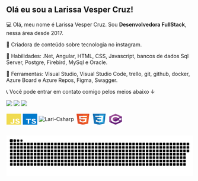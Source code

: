 ## Olá eu sou a Larissa Vesper Cruz!

<p align="left"> 
  💻 Olá, meu nome é Larissa Vesper Cruz. Sou <strong>Desenvolvedora FullStack</strong>, nessa área desde 2017.
</p>
<p align="left"> 
  💜 Criadora de conteúdo sobre tecnologia no instagram.
</p>
<p align="left"> 
  🎈 Habilidades: .Net, Angular, HTML, CSS, Javascript, bancos de dados Sql Server, Postgre, Firebird, MySql e Oracle.
</p>
<p align="left"> 
  📏 Ferramentas: Visual Studio, Visual Studio Code, trello, git, github, docker, Azure Board e Azure Repos, Figma, Swagger.
</p>
<p align="left"> 
📞 Você pode entrar em contato comigo pelos meios abaixo ↓
 <p>
   <div>
       <a href="https://www.instagram.com/laris.code" target="_blank"><img src="https://img.shields.io/badge/-Instagram-%23E4405F?style=for-the-badge&logo=instagram&logoColor=white" target="_blank"></a>
  <a href = "mailto:larissavespercruz@gmail.com"><img src="https://img.shields.io/badge/-Gmail-%23333?style=for-the-badge&logo=gmail&logoColor=white" target="_blank"></a>
  <a href="https://www.linkedin.com/in/larissa-vesper-ab8485145" target="_blank">
    <img src="https://img.shields.io/badge/-LinkedIn-%230077B5?style=for-the-badge&logo=linkedin&logoColor=white" target="_blank"></a> 
</div>

<div style="display: inline_block"><br>
  <img align="center" alt="Lari-Js" height="30" width="40" src="https://raw.githubusercontent.com/devicons/devicon/master/icons/javascript/javascript-plain.svg">
  <img align="center" alt="Lari-Ts" height="30" width="40" src="https://raw.githubusercontent.com/devicons/devicon/master/icons/typescript/typescript-plain.svg">
  <img align="center" alt="Lari-Csharp" height="30" width="40" src="https://cdn.jsdelivr.net/gh/devicons/devicon/icons/angularjs/angularjs-original.svg">
  <img align="center" alt="Lari-HTML" height="30" width="40" src="https://raw.githubusercontent.com/devicons/devicon/master/icons/html5/html5-original.svg">
  <img align="center" alt="Lari-CSS" height="30" width="40" src="https://raw.githubusercontent.com/devicons/devicon/master/icons/css3/css3-original.svg">
  <img align="center" alt="Lari-Csharp" height="30" width="40" src="https://raw.githubusercontent.com/devicons/devicon/master/icons/csharp/csharp-original.svg">
</div>
  
  ##
 
<div> 

 
  ![Snake animation](https://github.com/larissavespercruz/larissavespercruz/blob/output/github-contribution-grid-snake.svg)
 
</div>
